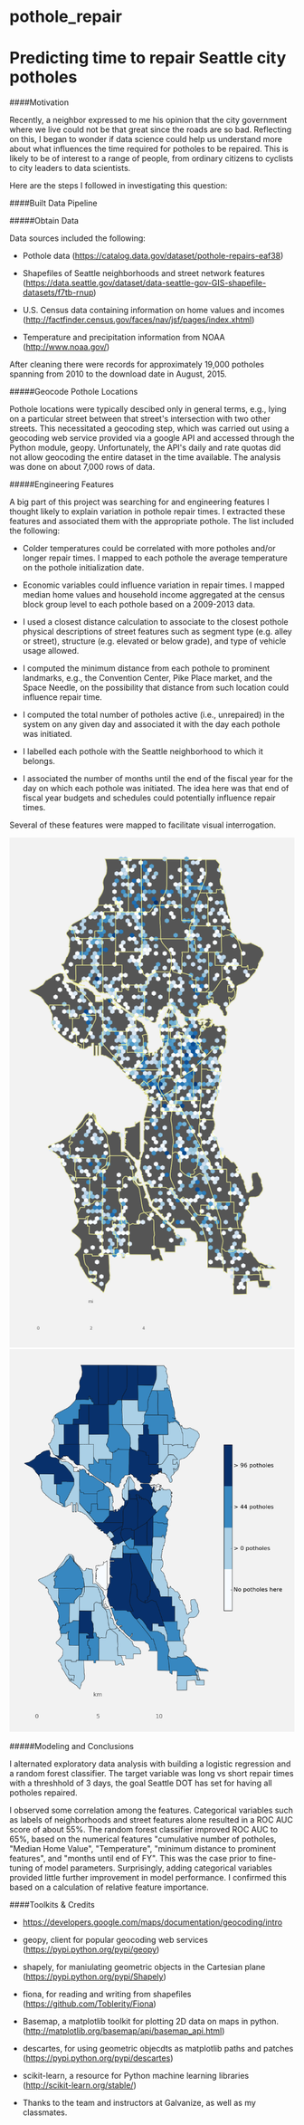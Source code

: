 # pothole_repair
Predicting time to repair Seattle city potholes
=======


####Motivation

Recently, a neighbor expressed to me his opinion that the city government where we live could not be that great since the roads are so bad.  Reflecting on this, I began to wonder if data science could help us understand more about what influences the time required for potholes to be repaired.  This is likely to be of interest to a range of people, from ordinary citizens to cyclists to city leaders to data scientists. 

Here are the steps I followed in investigating this question:

####Built Data Pipeline

#####Obtain Data

Data sources included the following:

* Pothole data (https://catalog.data.gov/dataset/pothole-repairs-eaf38)

* Shapefiles of Seattle neighborhoods and street network features (https://data.seattle.gov/dataset/data-seattle-gov-GIS-shapefile-datasets/f7tb-rnup)

* U.S. Census data containing information on home values and incomes (http://factfinder.census.gov/faces/nav/jsf/pages/index.xhtml)

* Temperature and precipitation information from NOAA (http://www.noaa.gov/)

After cleaning there were records for approximately 19,000 potholes spanning from 2010 to the download date in August, 2015.

#####Geocode Pothole Locations

Pothole locations were typically descibed only in general terms, e.g., lying on a particular street between that street's intersection with two other streets.  This necessitated a geocoding step, which was carried out using a geocoding web service provided via a google API and accessed through the Python module, geopy.  Unfortunately, the API's daily and rate quotas did not allow geocoding the entire dataset in the time available.  The analysis was done on about 7,000 rows of data.

#####Engineering Features

A big part of this project was searching for and engineering features I thought likely to explain variation in pothole repair times.  I extracted these features and associated them with the appropriate pothole. The list included the following:

* Colder temperatures could be correlated with more potholes and/or longer repair times.  I mapped to each pothole the average temperature on the pothole initialization date.

* Economic variables could influence variation in repair times.  I mapped median home values and household income aggregated at the census block group level to each pothole based on a 2009-2013 data.

* I used a closest distance calculation to associate to the closest pothole physical descriptions of street features such as segment type (e.g. alley or street), structure (e.g. elevated or below grade), and type of vehicle usage allowed.

* I computed the minimum distance from each pothole to prominent landmarks, e.g., the Convention Center, Pike Place market, and the Space Needle, on the possibility that distance from such location could influence repair time.

* I computed the total number of potholes active (i.e., unrepaired) in the system on any given day and associated it with the day each pothole was initiated.  

* I labelled each pothole with the Seattle neighborhood to which it belongs.

* I associated the number of months until the end of the fiscal year for the day on which each pothole was initiated.  The idea here was that end of fiscal year budgets and schedules could potentially influence repair times.

Several of these features were mapped to facilitate visual interrogation.

![hexbin](images/hexbin.png)
![chloropleth](images/chloropleth.png)

#####Modeling and Conclusions

I alternated exploratory data analysis with building a logistic regression and a random forest classifier.  The target variable was long vs short repair times with a threshhold of 3 days, the goal Seattle DOT has set for having all potholes repaired.  

I observed some correlation among the features.  Categorical variables such as labels of neighborhoods and street features alone resulted in a ROC AUC score of about 55%.  The random forest classifier improved ROC AUC to 65%, based on the numerical features "cumulative number of potholes, "Median Home Value", "Temperature", "minimum distance to prominent features", and "months until end of FY".  This was the case prior to fine-tuning of model parameters.  Surprisingly, adding categorical variables provided little further improvement in model performance.  I confirmed this based on a calculation of relative feature importance.

####Toolkits & Credits
 
* https://developers.google.com/maps/documentation/geocoding/intro

* geopy, client for popular geocoding web services (https://pypi.python.org/pypi/geopy)

* shapely, for maniulating geometric objects in the Cartesian plane (https://pypi.python.org/pypi/Shapely)

* fiona, for reading and writing from shapefiles (https://github.com/Toblerity/Fiona)

* Basemap, a matplotlib toolkit for plotting 2D data on maps in python. (http://matplotlib.org/basemap/api/basemap_api.html)

* descartes, for using geometric objecdts as matplotlib paths and patches (https://pypi.python.org/pypi/descartes)

* scikit-learn, a resource for Python machine learning libraries (http://scikit-learn.org/stable/)

* Thanks to the team and instructors at Galvanize, as well as my classmates.
